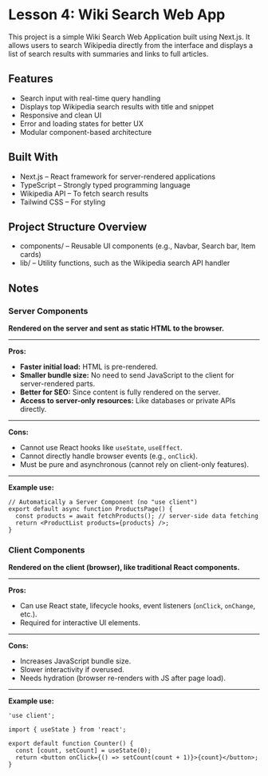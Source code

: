 # Lesson 4: Wiki Search Web App

This project is a simple Wiki Search Web Application built using Next.js. It allows users to search Wikipedia directly from the interface and displays a list of search results with summaries and links to full articles.

## Features
- Search input with real-time query handling
- Displays top Wikipedia search results with title and snippet
- Responsive and clean UI
- Error and loading states for better UX
- Modular component-based architecture

## Built With
- Next.js – React framework for server-rendered applications
- TypeScript – Strongly typed programming language
- Wikipedia API – To fetch search results
- Tailwind CSS – For styling

## Project Structure Overview

- components/ – Reusable UI components (e.g., Navbar, Search bar, Item cards)
- lib/ – Utility functions, such as the Wikipedia search API handler

## Notes

### Server Components

**Rendered on the server and sent as static HTML to the browser.**

---

**Pros:**

- **Faster initial load:** HTML is pre-rendered.
- **Smaller bundle size:** No need to send JavaScript to the client for server-rendered parts.
- **Better for SEO:** Since content is fully rendered on the server.
- **Access to server-only resources:** Like databases or private APIs directly.

---

 **Cons:**

- Cannot use React hooks like `useState`, `useEffect`.
- Cannot directly handle browser events (e.g., `onClick`).
- Must be pure and asynchronous (cannot rely on client-only features).

---

**Example use:**

```tsx
// Automatically a Server Component (no "use client")
export default async function ProductsPage() {
  const products = await fetchProducts(); // server-side data fetching
  return <ProductList products={products} />;
}
```

### Client Components

**Rendered on the client (browser), like traditional React components.**

---

**Pros:**

- Can use React state, lifecycle hooks, event listeners (`onClick`, `onChange`, etc.).
- Required for interactive UI elements.

---

**Cons:**

- Increases JavaScript bundle size.
- Slower interactivity if overused.
- Needs hydration (browser re-renders with JS after page load).

---

**Example use:**

```tsx
'use client';

import { useState } from 'react';

export default function Counter() {
  const [count, setCount] = useState(0);
  return <button onClick={() => setCount(count + 1)}>{count}</button>;
}
```